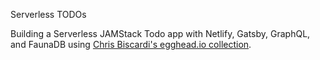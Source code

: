 Serverless TODOs

Building a Serverless JAMStack Todo app with Netlify, Gatsby, GraphQL, and FaunaDB using [Chris Biscardi's egghead.io collection](https://egghead.io/playlists/building-a-serverless-jamstack-todo-app-with-netlify-gatsby-graphql-and-faunadb-53bb).
